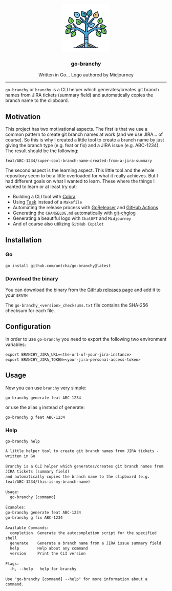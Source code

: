 <!-- markdownlint-disable -->

<p align="center">
  <img alt="go-branchy logo" src="assets/branchy-logo-transparent.png" height="150" />
  <h3 align="center">go-branchy</h3>
  <p align="center">Written in Go... Logo authored by Midjourney</p>
</p>

---

`go-branchy` or `branchy` is a CLI helper which generates/creates git branch
names from JIRA tickets (summary field) and automatically copies the branch name
to the clipboard.

## Motivation

This project has two motivational aspects. The first is that we use a common
pattern to create git branch names at work (and we use JIRA... of course). 
So this is why I created a little tool to create a branch name by just giving
the branch type (e.g. feat or fix) and a JIRA issue (e.g. ABC-1234).
The result should be the following:

``` shell
feat/ABC-1234/super-cool-branch-name-created-from-a-jira-summary
```

The second aspect is the learning aspect. This little tool and the whole repository
seem to be a little overloaded for what it really achieves. But I had different
goals on what I wanted to learn.
These where the things I wanted to learn or at least try out:

* Building a CLI tool with [Cobra](https://cobra.dev/)
* Using [Task](https://taskfile.dev/) instead of a `Makefile`
* Automating the release process with [GoReleaser](https://goreleaser.com/) and [GitHub Actions](https://github.com/features/actions)
* Generating the `CHANGELOG.md` automatically with [git-chglog](https://github.com/git-chglog/git-chglog)
* Generating a beautiful logo with `ChatGPT` and `Midjourney`
* And of course also utilizing `GitHub Copilot`

## Installation

### Go

``` shell
go install github.com/untcha/go-branchy@latest
```

### Download the binary

You can download the binary from the [GitHub releases page](https://github.com/untcha/go-branchy/releases) and add it to your `$PATH`

The `go-branchy_<version>_checksums.txt` file contains the SHA-256 checksum for each file.

## Configuration

In order to use `go-branchy` you need to export the following two environment
variables:

``` shell
export BRANCHY_JIRA_URL=<the-url-of-your-jira-instance>
export BRANCHY_JIRA_TOKEN=<your-jira-personal-access-token>
```

## Usage

Now you can use `branchy` very simple:

``` shell
go-branchy generate feat ABC-1234
```

or use the alias `g` instead of generate:

``` shell
go-branchy g feat ABC-1234
```

### Help

```
go-branchy help
```

```
A little helper tool to create git branch names from JIRA tickets - written in Go

Branchy is a CLI helper which generates/creates git branch names from JIRA tickets (summary field)
and automatically copies the branch name to the clipboard (e.g. feat/ABC-1234/this-is-my-branch-name)

Usage:
  go-branchy [command]

Examples:
go-branchy generate feat ABC-1234
go-branchy g fix ABC-1234

Available Commands:
  completion  Generate the autocompletion script for the specified shell
  generate    Generate a branch name from a JIRA issue summary field
  help        Help about any command
  version     Print the CLI version

Flags:
  -h, --help   help for branchy

Use "go-branchy [command] --help" for more information about a command.
```
